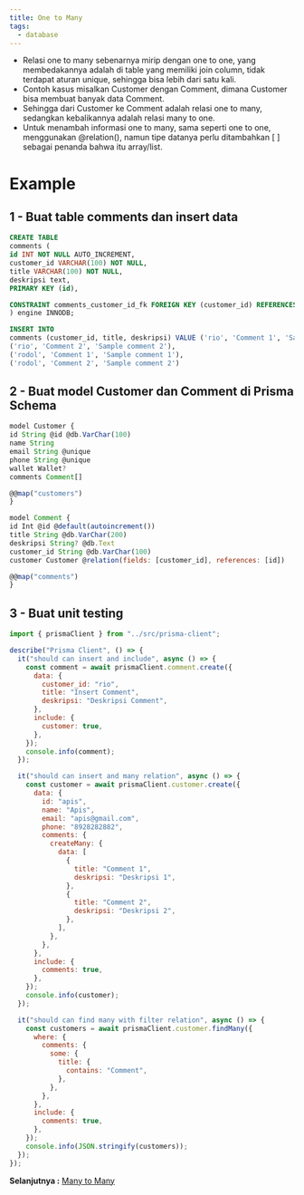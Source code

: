 ```yaml
---
title: One to Many
tags:
  - database
---
```


- Relasi one to many sebenarnya mirip dengan one to one, yang membedakannya adalah di table yang memiliki join column, tidak terdapat aturan unique, sehingga bisa lebih dari satu kali.
- Contoh kasus misalkan Customer dengan Comment, dimana Customer bisa membuat banyak data Comment.
- Sehingga dari Customer ke Comment adalah relasi one to many, sedangkan kebalikannya adalah relasi many to one.
- Untuk menambah informasi one to many, sama seperti one to one, menggunakan @relation(), namun tipe datanya perlu ditambahkan [ ] sebagai penanda bahwa itu array/list.

# Example

## 1 - Buat table comments dan insert data

```sql
CREATE TABLE
comments (
id INT NOT NULL AUTO_INCREMENT,
customer_id VARCHAR(100) NOT NULL,
title VARCHAR(100) NOT NULL,
deskripsi text,
PRIMARY KEY (id),

CONSTRAINT comments_customer_id_fk FOREIGN KEY (customer_id) REFERENCES customers (id)
) engine INNODB;

INSERT INTO
comments (customer_id, title, deskripsi) VALUE ('rio', 'Comment 1', 'Sample comment 1'),
('rio', 'Comment 2', 'Sample comment 2'),
('rodol', 'Comment 1', 'Sample comment 1'),
('rodol', 'Comment 2', 'Sample comment 2')
```

## 2 - Buat model Customer dan Comment di Prisma Schema

```js
model Customer {
id String @id @db.VarChar(100)
name String
email String @unique
phone String @unique
wallet Wallet?
comments Comment[]

@@map("customers")
}

model Comment {
id Int @id @default(autoincrement())
title String @db.VarChar(200)
deskripsi String? @db.Text
customer_id String @db.VarChar(100)
customer Customer @relation(fields: [customer_id], references: [id])

@@map("comments")
}

```

## 3 - Buat unit testing

```js
import { prismaClient } from "../src/prisma-client";

describe("Prisma Client", () => {
  it("should can insert and include", async () => {
    const comment = await prismaClient.comment.create({
      data: {
        customer_id: "rio",
        title: "Insert Comment",
        deskripsi: "Deskripsi Comment",
      },
      include: {
        customer: true,
      },
    });
    console.info(comment);
  });

  it("should can insert and many relation", async () => {
    const customer = await prismaClient.customer.create({
      data: {
        id: "apis",
        name: "Apis",
        email: "apis@gmail.com",
        phone: "8928282882",
        comments: {
          createMany: {
            data: [
              {
                title: "Comment 1",
                deskripsi: "Deskripsi 1",
              },
              {
                title: "Comment 2",
                deskripsi: "Deskripsi 2",
              },
            ],
          },
        },
      },
      include: {
        comments: true,
      },
    });
    console.info(customer);
  });

  it("should can find many with filter relation", async () => {
    const customers = await prismaClient.customer.findMany({
      where: {
        comments: {
          some: {
            title: {
              contains: "Comment",
            },
          },
        },
      },
      include: {
        comments: true,
      },
    });
    console.info(JSON.stringify(customers));
  });
});
```

**Selanjutnya :** [Many to Many](manytomany.md)
